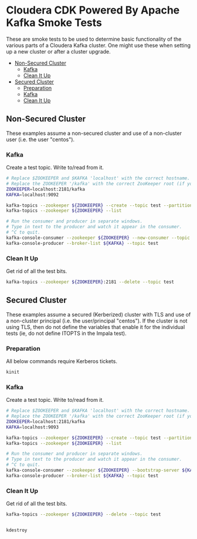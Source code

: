 # Cloudera CDK Powered By Apache Kafka Smoke Tests

These are smoke tests to be used to determine basic functionality of the various parts of a Cloudera Kafka cluster.  One might use these when setting up a new cluster or after a cluster upgrade.

<!-- TOC depthFrom:2 depthTo:3 withLinks:1 updateOnSave:1 orderedList:0 -->

- [Non-Secured Cluster](#non-secured-cluster)
	- [Kafka](#kafka)
	- [Clean It Up](#clean-it-up)
- [Secured Cluster](#secured-cluster)
	- [Preparation](#preparation)
	- [Kafka](#kafka)
	- [Clean It Up](#clean-it-up)

<!-- /TOC -->

## Non-Secured Cluster
These examples assume a non-secured cluster and use of a non-cluster user (i.e. the user "centos").

### Kafka
Create a test topic.  Write to/read from it.

```bash
# Replace $ZOOKEEPER and $KAFKA 'localhost' with the correct hostname.
# Replace the ZOOKEEPER '/kafka' with the correct ZooKeeper root (if you configured one).
ZOOKEEPER=localhost:2181/kafka
KAFKA=localhost:9092

kafka-topics --zookeeper ${ZOOKEEPER} --create --topic test --partitions 1 --replication-factor 1
kafka-topics --zookeeper ${ZOOKEEPER} --list

# Run the consumer and producer in separate windows.
# Type in text to the producer and watch it appear in the consumer.
# ^C to quit.
kafka-console-consumer --zookeeper ${ZOOKEEPER} --new-consumer --topic test
kafka-console-producer --broker-list ${KAFKA} --topic test
```

### Clean It Up
Get rid of all the test bits.

```bash
kafka-topics --zookeeper ${ZOOKEEPER}:2181 --delete --topic test
```

## Secured Cluster
These examples assume a secured (Kerberized) cluster with TLS and use of a non-cluster principal (i.e. the user/principal "centos").  If the cluster is not using TLS, then do not define the variables that enable it for the individual tests (ie, do not define ITOPTS in the Impala test).

### Preparation
All below commands require Kerberos tickets.

```bash
kinit
```

### Kafka
Create a test topic.  Write to/read from it.

```bash
# Replace $ZOOKEEPER and $KAFKA 'localhost' with the correct hostname.
# Replace the ZOOKEEPER '/kafka' with the correct ZooKeeper root (if you configured one).
ZOOKEEPER=localhost:2181/kafka
KAFKA=localhost:9093

kafka-topics --zookeeper ${ZOOKEEPER} --create --topic test --partitions 1 --replication-factor 1
kafka-topics --zookeeper ${ZOOKEEPER} --list

# Run the consumer and producer in separate windows.
# Type in text to the producer and watch it appear in the consumer.
# ^C to quit.
kafka-console-consumer --zookeeper ${ZOOKEEPER} --bootstrap-server ${KAFKA} --new-consumer --topic test
kafka-console-producer --broker-list ${KAFKA} --topic test
```

### Clean It Up
Get rid of all the test bits.

```bash
kafka-topics --zookeeper ${ZOOKEEPER} --delete --topic test


kdestroy
```

